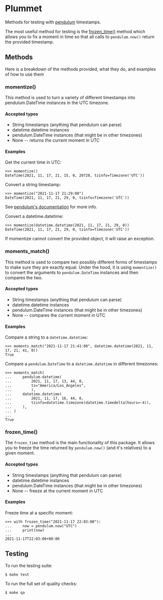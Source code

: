 # Plummet

Methods for testing with [pendulum](https://pendulum.eustace.io/) timestamps.

The most useful method for testing is the [frozen_time()](#frozen_time)
method which allows you to fix a moment in time so that all calls to
`pendulum.now()` return the provided timestamp.


## Methods

Here is a breakdown of the methods provided, what they do, and examples of how to use them


### momentize()

This method is used to turn a variety of different timestamps into pendulum.DateTime instances
in the UTC timezone.


#### Accepted types

* String timestamps (anything that pendulum can parse)
* datetime.datetime instances
* pendulum.DateTime instances (that might be in other timezones)
* None -- returns the current moment in UTC


#### Examples

Get the current time in UTC:

```
>>> momentize()
DateTime(2021, 11, 17, 21, 15, 0, 20728, tzinfo=Timezone('UTC'))
```


Convert a string timestamp:

```
>>> momentize("2021-11-17 21:29:00")
DateTime(2021, 11, 17, 21, 29, 0, tzinfo=Timezone('UTC'))
```
See [pendulum's documentation](https://pendulum.eustace.io/docs/#parsing) for more info.


Convert a datetime.datetime:

```
>>> momentize(datetime.datetime(2021, 11, 17, 21, 29, 0))
DateTime(2021, 11, 17, 21, 29, 0, tzinfo=Timezone('UTC'))
```


If momentize cannot convert the provided object, it will raise an exception.


### moments_match()

This method is used to compare two possibly different forms of timestamps to make sure they
are exactly equal. Under the hood, it is using `momentize()` to convert the arguments to
`pendulum.DateTime` instances and then compares the two.


#### Accepted types

* String timestamps (anything that pendulum can parse)
* datetime.datetime instances
* pendulum.DateTime instances (that might be in other timezones)
* None -- compares the current moment in UTC


#### Examples

Compare a string to a `datetime.datetime`:

```
>>> moments_match("2021-11-17 21:41:00", datetime.datetime(2021, 11, 17, 21, 41, 0))
True
```


Compare a `pendulum.DateTime` to a `datetime.datetime` in different timezones:

```
>>> moments_match(
...     pendulum.datetime(
...         2021, 11, 17, 13, 44, 0,
...         tz="America/Los_Angeles",
...         ),
...     datetime.datetime(
...         2021, 11, 17, 16, 44, 0,
...         tzinfo=datetime.timezone(datetime.timedelta(hours=-4)),
...     ),
... )
...
True
```


### frozen_time()

The `frozen_time` method is the main functionality of this package. It allows you to freeze the
time returned by `pendulum.now()` (and it's relatives) to a given moment.


#### Accepted types

* String timestamps (anything that pendulum can parse)
* datetime.datetime instances
* pendulum.DateTime instances (that might be in other timezones)
* None -- freeze at the current moment in UTC


#### Examples

Freeze time at a specific moment:

```
>>> with frozen_time("2021-11-17 22:03:00"):
...     now = pendulum.now("UTC")
...     print(now)
...
2021-11-17T22:03:00+00:00
```


## Testing

To run the testing suite:

```
$ make test
```


To run the full set of quality checks:

```
$ make qa
```

